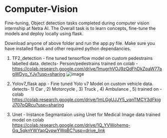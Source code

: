 # Computer-Vision
Fine-tuning, Object detection tasks completed during computer vision internship at Netra AI.
The Overall task is to learn concepts, fine-tune the models and deploy locally using flask.

Download anyone of above folder and run the app.py file. 
Make sure you have installed flask and other required python dependancies.

1. TF2_detection -  fine tuned tensorflow model  on custom pedestrains labelled data.
    detects- Person/pedestrains
    trained on colab - https://colab.research.google.com/drive/1mugrhVOJ9zQdFhDkZpaW77agWDyo_YJy?usp=sharing
    ![image](https://github.com/Pranil51/Computer-Vision/assets/96012190/8b9ba0ee-06e5-442f-a27e-6919eef4825d)



3. Yolov7_flask app - Fine tuned Yolo v7 Model on custom vehicle data.
    detects- 1) Car , 2) Motorcycle , 3) Truck , 4)  Ambulance , 5)
  trained on - colab https://colab.research.google.com/drive/1mLGgUJJY5_vqnTMCY3dFkjgJ707oQRcu?usp=sharing
4. Unet - Instance Segmantaion using Unet for Medical Image data
   trained model on colab https://colab.research.google.com/drive/1Q_YVWohemq-Gq_5qknYWYapQvpwYWqBC?usp=drive_link
